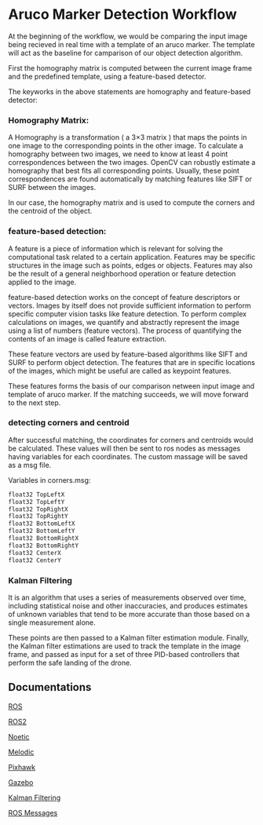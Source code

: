 # Aruco Marker Detection Workflow

At the beginning of the workflow, we would be comparing the input image being recieved in real time with a template of an aruco marker. The template will act as the baseline for camparison of our object detection algorithm.

First the homography matrix is computed between the current image frame and the predefined template, using a feature-based detector. 

The keyworks in the above statements are homography and feature-based detector:

### Homography Matrix:
A Homography is a transformation ( a 3×3 matrix ) that maps the points in one image to the corresponding points in the other image. To calculate a homography between two images, we need to know at least 4 point correspondences between the two images. OpenCV can robustly estimate a homography that best fits all corresponding points. Usually, these point correspondences are found automatically by matching features like SIFT or SURF between the images.

In our case, the homography matrix and is used to compute the corners and the centroid of the object.
### feature-based detection:

A feature is a piece of information which is relevant for solving the computational task related to a certain application. Features may be specific structures in the image such as points, edges or objects. Features may also be the result of a general neighborhood operation or feature detection applied to the image.

feature-based detection works on the concept of feature descriptors or vectors. Images by itself does not provide sufficient information to perform specific computer vision tasks like feature detection. To perform complex calculations on images, we quantify and abstractly represent the image using a list of numbers (feature vectors). The process of quantifying the contents of an image is called feature extraction.

These feature vectors are used by feature-based algorithms like SIFT and SURF to perform object detection. The features that are in specific locations of the images, which might be useful are called as keypoint features. 

These features forms the basis of our comparison netween input image and template of aruco marker. If the matching succeeds, we will move forward to the next step.

### detecting corners and centroid
After successful matching, the coordinates for corners and centroids would be calculated. These values will then be sent to ros nodes as messages having variables for each coordinates. The custom massage will be saved as a msg file.

Variables in corners.msg:

```bash
float32 TopLeftX
float32 TopLeftY
float32 TopRightX
float32 TopRightY
float32 BottomLeftX
float32 BottomLeftY
float32 BottomRightX
float32 BottomRightY
float32 CenterX
float32 CenterY
```

### Kalman Filtering
It is an algorithm that uses a series of measurements observed over time, including statistical noise and other inaccuracies, and produces estimates of unknown variables that tend to be more accurate than those based on a single measurement alone.

These points are then passed to a Kalman filter estimation module. Finally, the Kalman filter estimations are used to track the template in the image frame, and passed as input for a set of three PID-based controllers that perform the safe landing of the drone.


## Documentations

[ROS](https://www.ros.org/) 

[ROS2](https://docs.ros.org/en/foxy/index.html)

[Noetic](http://wiki.ros.org/noetic/Installation/Ubuntu) 

[Melodic](http://wiki.ros.org/melodic/Installation/Ubuntu) 

[Pixhawk](https://pixhawk.org/)

[Gazebo](https://gazebosim.org/tutorials)

[Kalman Filtering](https://www.kalmanfilter.net/default.aspx)

[ROS Messages](http://wiki.ros.org/msg)
